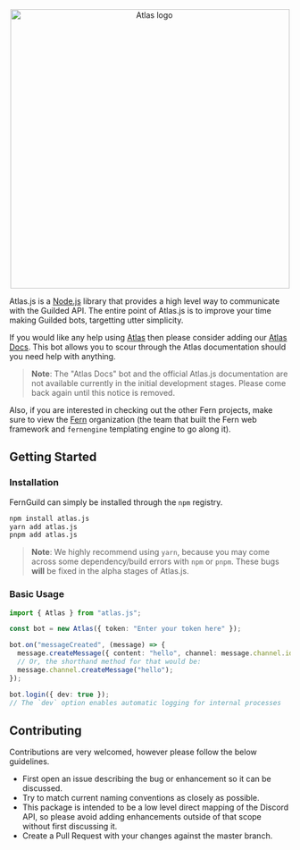 <div align="center">
  <img alt="Atlas logo" src="https://user-images.githubusercontent.com/99760654/198735776-f4b7e8c4-3ae5-4a7d-8757-505edf34e947.png" width="500">
</div>

Atlas.js is a [Node.js](//nodejs.org) library that provides a high level way to communicate with the Guilded API. The entire point of Atlas.js is to improve your time making Guilded bots, targetting utter simplicity.

If you would like any help using [Atlas](/) then please consider adding our [Atlas Docs](//atlas.fern.js.org/invite). This bot allows you to scour through the Atlas documentation should you need help with anything.

> **Note**: The "Atlas Docs" bot and the official Atlas.js documentation are not available currently in the initial development stages. Please come back again until this notice is removed.

Also, if you are interested in checking out the other Fern projects, make sure to view the [Fern](//github.com/fern-js) organization (the team that built the Fern web framework and `fernengine` templating engine to go along it). 

## Getting Started

### Installation
FernGuild can simply be installed through the `npm` registry.
```bash
npm install atlas.js
yarn add atlas.js
pnpm add atlas.js
```
> **Note**: We highly recommend using `yarn`, because you may come across some dependency/build errors with `npm` or `pnpm`. These bugs **will** be fixed in the alpha stages of Atlas.js.

### Basic Usage
```ts
import { Atlas } from "atlas.js";

const bot = new Atlas({ token: "Enter your token here" });

bot.on("messageCreated", (message) => {
  message.createMessage({ content: "hello", channel: message.channel.id });
  // Or, the shorthand method for that would be:
  message.channel.createMessage("hello");
});

bot.login({ dev: true });
// The `dev` option enables automatic logging for internal processes
```

## Contributing
Contributions are very welcomed, however please follow the below guidelines.

- First open an issue describing the bug or enhancement so it can be
discussed.  
- Try to match current naming conventions as closely as possible.  
- This package is intended to be a low level direct mapping of the Discord API, 
so please avoid adding enhancements outside of that scope without first 
discussing it.
- Create a Pull Request with your changes against the master branch.

